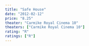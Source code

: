 ```yaml
---
title: "Safe House"
date: "2012-02-12"
price: "8.25"
theater: "Carmike Royal Cinema 10"
theaters: ["Carmike Royal Cinema 10"]
rating: "R"
ratings: ["R"]
---
```

